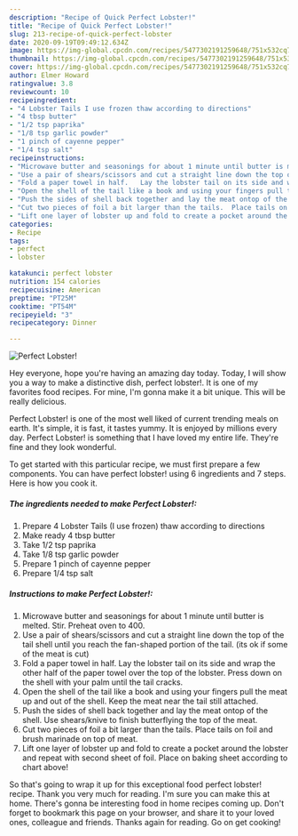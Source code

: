 ```yaml
---
description: "Recipe of Quick Perfect Lobster!"
title: "Recipe of Quick Perfect Lobster!"
slug: 213-recipe-of-quick-perfect-lobster
date: 2020-09-19T09:49:12.634Z
image: https://img-global.cpcdn.com/recipes/5477302191259648/751x532cq70/perfect-lobster-recipe-main-photo.jpg
thumbnail: https://img-global.cpcdn.com/recipes/5477302191259648/751x532cq70/perfect-lobster-recipe-main-photo.jpg
cover: https://img-global.cpcdn.com/recipes/5477302191259648/751x532cq70/perfect-lobster-recipe-main-photo.jpg
author: Elmer Howard
ratingvalue: 3.8
reviewcount: 10
recipeingredient:
- "4 Lobster Tails I use frozen thaw according to directions"
- "4 tbsp butter"
- "1/2 tsp paprika"
- "1/8 tsp garlic powder"
- "1 pinch of cayenne pepper"
- "1/4 tsp salt"
recipeinstructions:
- "Microwave butter and seasonings for about 1 minute until butter is melted.  Stir.  Preheat oven to 400."
- "Use a pair of shears/scissors and cut a straight line down the top of the tail shell until you reach the fan-shaped portion of the tail. (its ok if some of the meat is cut)"
- "Fold a paper towel in half.   Lay the lobster tail on its side and wrap the other half of the paper towel over the top of the lobster. Press down on the shell with your palm until the tail cracks."
- "Open the shell of the tail like a book and using your fingers pull the meat up and out of the shell.  Keep the meat near the tail still attached."
- "Push the sides of shell back together and lay the meat ontop of the shell. Use shears/knive to finish butterflying the top of the meat."
- "Cut two pieces of foil a bit larger than the tails.  Place tails on foil and brush marinade on top of meat."
- "Lift one layer of lobster up and fold to create a pocket around the lobster and repeat with second sheet of foil.  Place on baking sheet according to chart above!"
categories:
- Recipe
tags:
- perfect
- lobster

katakunci: perfect lobster 
nutrition: 154 calories
recipecuisine: American
preptime: "PT25M"
cooktime: "PT54M"
recipeyield: "3"
recipecategory: Dinner

---
```



![Perfect Lobster!](https://img-global.cpcdn.com/recipes/5477302191259648/751x532cq70/perfect-lobster-recipe-main-photo.jpg)

Hey everyone, hope you're having an amazing day today. Today, I will show you a way to make a distinctive dish, perfect lobster!. It is one of my favorites food recipes. For mine, I'm gonna make it a bit unique. This will be really delicious.



Perfect Lobster! is one of the most well liked of current trending meals on earth. It's simple, it is fast, it tastes yummy. It is enjoyed by millions every day. Perfect Lobster! is something that I have loved my entire life. They're fine and they look wonderful.


To get started with this particular recipe, we must first prepare a few components. You can have perfect lobster! using 6 ingredients and 7 steps. Here is how you cook it.

<!--inarticleads1-->

##### The ingredients needed to make Perfect Lobster!:

1. Prepare 4 Lobster Tails (I use frozen) thaw according to directions
1. Make ready 4 tbsp butter
1. Take 1/2 tsp paprika
1. Take 1/8 tsp garlic powder
1. Prepare 1 pinch of cayenne pepper
1. Prepare 1/4 tsp salt




<!--inarticleads2-->

##### Instructions to make Perfect Lobster!:

1. Microwave butter and seasonings for about 1 minute until butter is melted.  Stir.  Preheat oven to 400.
1. Use a pair of shears/scissors and cut a straight line down the top of the tail shell until you reach the fan-shaped portion of the tail. (its ok if some of the meat is cut)
1. Fold a paper towel in half.   Lay the lobster tail on its side and wrap the other half of the paper towel over the top of the lobster. Press down on the shell with your palm until the tail cracks.
1. Open the shell of the tail like a book and using your fingers pull the meat up and out of the shell.  Keep the meat near the tail still attached.
1. Push the sides of shell back together and lay the meat ontop of the shell. Use shears/knive to finish butterflying the top of the meat.
1. Cut two pieces of foil a bit larger than the tails.  Place tails on foil and brush marinade on top of meat.
1. Lift one layer of lobster up and fold to create a pocket around the lobster and repeat with second sheet of foil.  Place on baking sheet according to chart above!




So that's going to wrap it up for this exceptional food perfect lobster! recipe. Thank you very much for reading. I'm sure you can make this at home. There's gonna be interesting food in home recipes coming up. Don't forget to bookmark this page on your browser, and share it to your loved ones, colleague and friends. Thanks again for reading. Go on get cooking!
